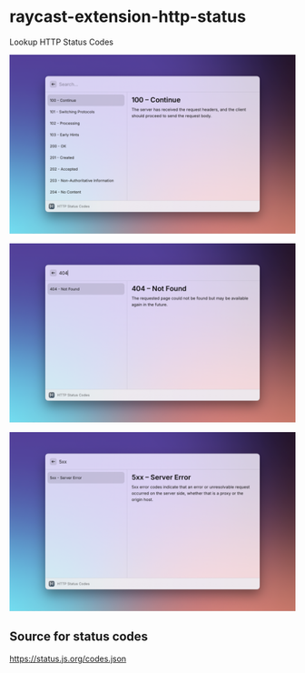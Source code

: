 # raycast-extension-http-status

Lookup HTTP Status Codes

![Screenshot showing HTTP Status Codes extension reading 100 – Continue](metadata/raycast-extension-http-status-1.png)

![Screenshot showing HTTP Status Codes extension reading 404 – Not Found](metadata/raycast-extension-http-status-2.png)

![Screenshot showing HTTP Status Codes extension reading 5xx – Server Error](metadata/raycast-extension-http-status-3.png)

## Source for status codes

https://status.js.org/codes.json